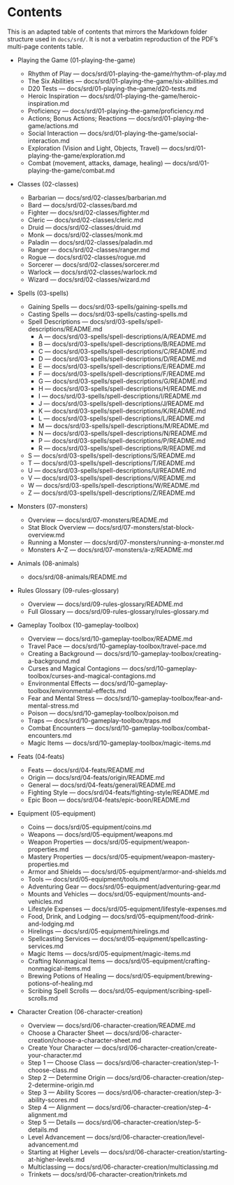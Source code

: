 <!-- Source: Adapted from docs/srd/SRD_CC_v5.2.1.pdf pp.2–3; reorganized to match this Markdown hierarchy. -->

# Contents

This is an adapted table of contents that mirrors the Markdown folder structure used in `docs/srd/`. It is not a verbatim reproduction of the PDF’s multi-page contents table.

- Playing the Game (01-playing-the-game)
  - Rhythm of Play — docs/srd/01-playing-the-game/rhythm-of-play.md
  - The Six Abilities — docs/srd/01-playing-the-game/six-abilities.md
  - D20 Tests — docs/srd/01-playing-the-game/d20-tests.md
  - Heroic Inspiration — docs/srd/01-playing-the-game/heroic-inspiration.md
  - Proficiency — docs/srd/01-playing-the-game/proficiency.md
  - Actions; Bonus Actions; Reactions — docs/srd/01-playing-the-game/actions.md
  - Social Interaction — docs/srd/01-playing-the-game/social-interaction.md
  - Exploration (Vision and Light, Objects, Travel) — docs/srd/01-playing-the-game/exploration.md
  - Combat (movement, attacks, damage, healing) — docs/srd/01-playing-the-game/combat.md

- Classes (02-classes)
  - Barbarian — docs/srd/02-classes/barbarian.md
  - Bard — docs/srd/02-classes/bard.md
  - Fighter — docs/srd/02-classes/fighter.md
  - Cleric — docs/srd/02-classes/cleric.md
  - Druid — docs/srd/02-classes/druid.md
  - Monk — docs/srd/02-classes/monk.md
  - Paladin — docs/srd/02-classes/paladin.md
  - Ranger — docs/srd/02-classes/ranger.md
  - Rogue — docs/srd/02-classes/rogue.md
  - Sorcerer — docs/srd/02-classes/sorcerer.md
  - Warlock — docs/srd/02-classes/warlock.md
  - Wizard — docs/srd/02-classes/wizard.md

- Spells (03-spells)
  - Gaining Spells — docs/srd/03-spells/gaining-spells.md
  - Casting Spells — docs/srd/03-spells/casting-spells.md
  - Spell Descriptions — docs/srd/03-spells/spell-descriptions/README.md
    - A — docs/srd/03-spells/spell-descriptions/A/README.md
    - B — docs/srd/03-spells/spell-descriptions/B/README.md
    - C — docs/srd/03-spells/spell-descriptions/C/README.md
    - D — docs/srd/03-spells/spell-descriptions/D/README.md
    - E — docs/srd/03-spells/spell-descriptions/E/README.md
    - F — docs/srd/03-spells/spell-descriptions/F/README.md
    - G — docs/srd/03-spells/spell-descriptions/G/README.md
    - H — docs/srd/03-spells/spell-descriptions/H/README.md
    - I — docs/srd/03-spells/spell-descriptions/I/README.md
    - J — docs/srd/03-spells/spell-descriptions/J/README.md
    - K — docs/srd/03-spells/spell-descriptions/K/README.md
    - L — docs/srd/03-spells/spell-descriptions/L/README.md
    - M — docs/srd/03-spells/spell-descriptions/M/README.md
    - N — docs/srd/03-spells/spell-descriptions/N/README.md
    - P — docs/srd/03-spells/spell-descriptions/P/README.md
    - R — docs/srd/03-spells/spell-descriptions/R/README.md
  - S — docs/srd/03-spells/spell-descriptions/S/README.md
  - T — docs/srd/03-spells/spell-descriptions/T/README.md
  - U — docs/srd/03-spells/spell-descriptions/U/README.md
  - V — docs/srd/03-spells/spell-descriptions/V/README.md
  - W — docs/srd/03-spells/spell-descriptions/W/README.md
  - Z — docs/srd/03-spells/spell-descriptions/Z/README.md
 
- Monsters (07-monsters)
  - Overview — docs/srd/07-monsters/README.md
  - Stat Block Overview — docs/srd/07-monsters/stat-block-overview.md
  - Running a Monster — docs/srd/07-monsters/running-a-monster.md
  - Monsters A–Z — docs/srd/07-monsters/a-z/README.md

- Animals (08-animals)
  - docs/srd/08-animals/README.md

- Rules Glossary (09-rules-glossary)
  - Overview — docs/srd/09-rules-glossary/README.md
  - Full Glossary — docs/srd/09-rules-glossary/rules-glossary.md

- Gameplay Toolbox (10-gameplay-toolbox)
  - Overview — docs/srd/10-gameplay-toolbox/README.md
  - Travel Pace — docs/srd/10-gameplay-toolbox/travel-pace.md
  - Creating a Background — docs/srd/10-gameplay-toolbox/creating-a-background.md
  - Curses and Magical Contagions — docs/srd/10-gameplay-toolbox/curses-and-magical-contagions.md
  - Environmental Effects — docs/srd/10-gameplay-toolbox/environmental-effects.md
  - Fear and Mental Stress — docs/srd/10-gameplay-toolbox/fear-and-mental-stress.md
  - Poison — docs/srd/10-gameplay-toolbox/poison.md
  - Traps — docs/srd/10-gameplay-toolbox/traps.md
  - Combat Encounters — docs/srd/10-gameplay-toolbox/combat-encounters.md
  - Magic Items — docs/srd/10-gameplay-toolbox/magic-items.md

- Feats (04-feats)
  - Feats — docs/srd/04-feats/README.md
  - Origin — docs/srd/04-feats/origin/README.md
  - General — docs/srd/04-feats/general/README.md
  - Fighting Style — docs/srd/04-feats/fighting-style/README.md
  - Epic Boon — docs/srd/04-feats/epic-boon/README.md

- Equipment (05-equipment)
  - Coins — docs/srd/05-equipment/coins.md
  - Weapons — docs/srd/05-equipment/weapons.md
  - Weapon Properties — docs/srd/05-equipment/weapon-properties.md
  - Mastery Properties — docs/srd/05-equipment/weapon-mastery-properties.md
  - Armor and Shields — docs/srd/05-equipment/armor-and-shields.md
  - Tools — docs/srd/05-equipment/tools.md
  - Adventuring Gear — docs/srd/05-equipment/adventuring-gear.md
  - Mounts and Vehicles — docs/srd/05-equipment/mounts-and-vehicles.md
  - Lifestyle Expenses — docs/srd/05-equipment/lifestyle-expenses.md
  - Food, Drink, and Lodging — docs/srd/05-equipment/food-drink-and-lodging.md
  - Hirelings — docs/srd/05-equipment/hirelings.md
  - Spellcasting Services — docs/srd/05-equipment/spellcasting-services.md
  - Magic Items — docs/srd/05-equipment/magic-items.md
  - Crafting Nonmagical Items — docs/srd/05-equipment/crafting-nonmagical-items.md
  - Brewing Potions of Healing — docs/srd/05-equipment/brewing-potions-of-healing.md
  - Scribing Spell Scrolls — docs/srd/05-equipment/scribing-spell-scrolls.md

- Character Creation (06-character-creation)
  - Overview — docs/srd/06-character-creation/README.md
  - Choose a Character Sheet — docs/srd/06-character-creation/choose-a-character-sheet.md
  - Create Your Character — docs/srd/06-character-creation/create-your-character.md
  - Step 1 — Choose Class — docs/srd/06-character-creation/step-1-choose-class.md
  - Step 2 — Determine Origin — docs/srd/06-character-creation/step-2-determine-origin.md
  - Step 3 — Ability Scores — docs/srd/06-character-creation/step-3-ability-scores.md
  - Step 4 — Alignment — docs/srd/06-character-creation/step-4-alignment.md
  - Step 5 — Details — docs/srd/06-character-creation/step-5-details.md
  - Level Advancement — docs/srd/06-character-creation/level-advancement.md
  - Starting at Higher Levels — docs/srd/06-character-creation/starting-at-higher-levels.md
  - Multiclassing — docs/srd/06-character-creation/multiclassing.md
  - Trinkets — docs/srd/06-character-creation/trinkets.md
